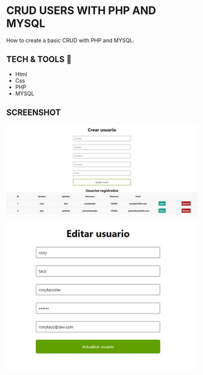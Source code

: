# CRUD USERS WITH PHP AND MYSQL

How to create a basic CRUD with PHP and MYSQL.

## TECH & TOOLS :wrench:

* Html
* Css
* PHP
* MYSQL

## SCREENSHOT

![](assets/screenshot1.jpg)

![](assets/screenshot2.jpg)